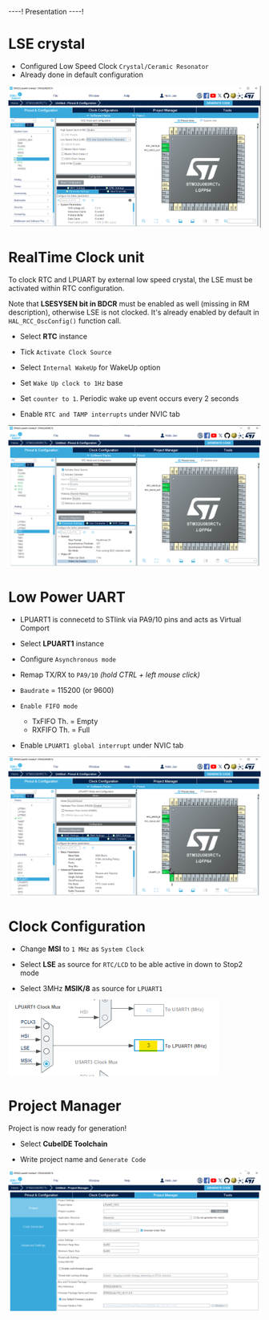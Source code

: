 ----!
Presentation
----!

# LSE crystal
- Configured Low Speed Clock `Crystal/Ceramic Resonator`
- Already done in default configuration 

![image](./img/LSE.png)


# RealTime Clock unit
To clock RTC and LPUART by external low speed crystal, the LSE must be activated within RTC configuration.
<p> </p>

Note that **LSESYSEN bit in BDCR** must be enabled as well (missing in RM description), otherwise LSE is not clocked. It's already enabled by default in `HAL_RCC_OscConfig()` function call.

- Select **RTC** instance
  
- Tick `Activate Clock Source`

- Select `Internal WakeUp` for WakeUp option
  
- Set `Wake Up clock to 1Hz` base
  
- Set `counter to 1`. Periodic wake up event occurs every 2 seconds

- Enable `RTC and TAMP interrupts` under NVIC tab

![image](./img/RTC.png)

# Low Power UART
- LPUART1 is connecetd to STlink via PA9/10 pins and acts as Virtual Comport

- Select **LPUART1** instance
  
- Configure `Asynchronous mode`

- Remap TX/RX to `PA9/10` *(hold CTRL + left mouse click)*

- `Baudrate` = 115200 (or 9600​)

- `Enable FIFO mode`​
  - TxFIFO Th. = Empty​
  - RXFIFO Th. = Full

- Enable `LPUART1 global interrupt` under NVIC tab

![image](./img/LPUART.png)

# Clock Configuration
- Change **MSI** to `1 MHz` as `System Clock`
  
- Select **LSE** as source for `RTC/LCD` to be able active in down to Stop2 mode

- Select 3MHz **MSIK/8** as source for `LPUART1`
<p> </p>

![image](./img/clock.png)

# Project Manager
Project is now ready for generation!

- Select **CubeIDE Toolchain**

- Write project name and `Generate Code`
  
![image](./img/generate_project.png)
  